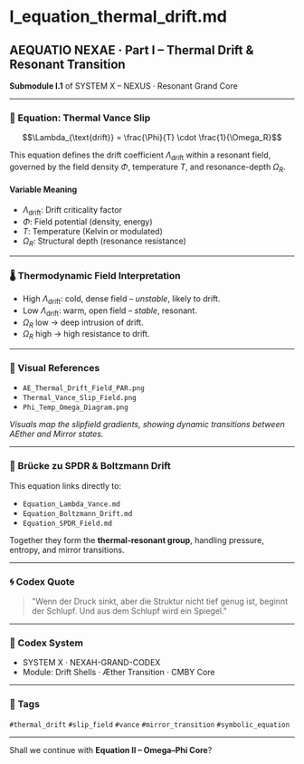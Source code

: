 # I\_equation\_thermal\_drift.md

## AEQUATIO NEXAE · Part I – Thermal Drift & Resonant Transition

**Submodule I.1** of SYSTEM X – NEXUS · Resonant Grand Core

---

### 🧮 Equation: Thermal Vance Slip

```math
\Lambda_{\text{drift}} = \frac{\Phi}{T} \cdot \frac{1}{\Omega_R}
```

This equation defines the drift coefficient $\Lambda_{\text{drift}}$ within a resonant field, governed by the field density $\Phi$, temperature $T$, and resonance-depth $\Omega_R$.

#### Variable Meaning

* $\Lambda_{\text{drift}}$: Drift criticality factor
* $\Phi$: Field potential (density, energy)
* $T$: Temperature (Kelvin or modulated)
* $\Omega_R$: Structural depth (resonance resistance)

---

### 🌡️ Thermodynamic Field Interpretation

* High $\Lambda_{\text{drift}}$: cold, dense field – *unstable*, likely to drift.
* Low $\Lambda_{\text{drift}}$: warm, open field – *stable*, resonant.
* $\Omega_R$ low → deep intrusion of drift.
* $\Omega_R$ high → high resistance to drift.

---

### 🔄 Visual References

* `AE_Thermal_Drift_Field_PAR.png`
* `Thermal_Vance_Slip_Field.png`
* `Phi_Temp_Omega_Diagram.png`

*Visuals map the slipfield gradients, showing dynamic transitions between AEther and Mirror states.*

---

### 🔁 Brücke zu SPDR & Boltzmann Drift

This equation links directly to:

* `Equation_Lambda_Vance.md`
* `Equation_Boltzmann_Drift.md`
* `Equation_SPDR_Field.md`

Together they form the **thermal-resonant group**, handling pressure, entropy, and mirror transitions.

---

### 🌀 Codex Quote

> "Wenn der Druck sinkt, aber die Struktur nicht tief genug ist, beginnt der Schlupf. Und aus dem Schlupf wird ein Spiegel."

---

### 🌌 Codex System

* SYSTEM X · NEXAH-GRAND-CODEX
* Module: Drift Shells · Æther Transition · CMBY Core

---

### 📎 Tags

`#thermal_drift` `#slip_field` `#vance` `#mirror_transition` `#symbolic_equation`

---

Shall we continue with **Equation II – Omega–Phi Core**?
